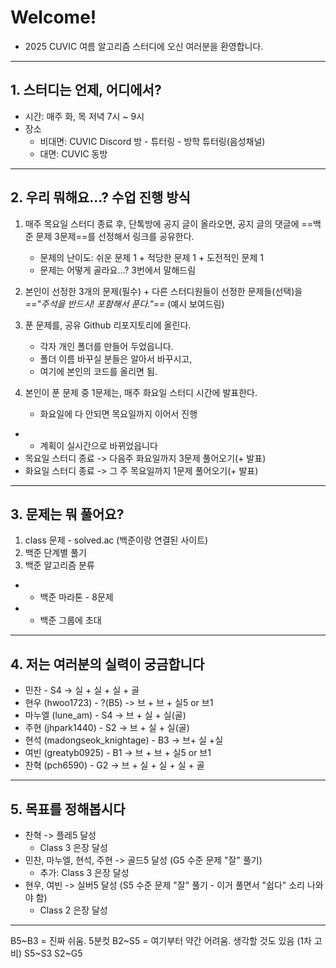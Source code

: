 # Welcome!
- 2025 CUVIC 여름 알고리즘 스터디에 오신 여러분을 환영합니다.

---
## 1. 스터디는 언제, 어디에서?
- 시간: 매주 화, 목 저녁 7시 ~ 9시
- 장소
	- 비대면: CUVIC Discord 방 - 튜터링 - 방학 튜터링(음성채널)
	- 대면: CUVIC 동방

---
## 2. 우리 뭐해요...? 수업 진행 방식
1. 매주 목요일 스터디 종료 후, 단톡방에 공지 글이 올라오면, 공지 글의 댓글에 ==백준 문제 3문제==를 선정해서 링크를 공유한다.
	- 문제의 난이도: 쉬운 문제 1 + 적당한 문제 1 + 도전적인 문제 1
	- 문제는 어떻게 골라요...? 3번에서 말해드림

2. 본인이 선정한 3개의 문제(필수) + 다른 스터디원들이 선정한 문제들(선택)을 *=="주석을 반드시! 포함해서 푼다."==* (예시 보여드림)

3. 푼 문제를, 공유 Github 리포지토리에 올린다.
	- 각자 개인 폴더를 만들어 두었읍니다.
	- 폴더 이름 바꾸실 분들은 알아서 바꾸시고,
	- 여기에 본인의 코드를 올리면 됨.

4. 본인이 푼 문제 중 1문제는, 매주 화요일 스터디 시간에 발표한다.
	- 화요일에 다 안되면 목요일까지 이어서 진행

- + 계획이 실시간으로 바뀌었읍니다
- 목요일 스터디 종료 -> 다음주 화요일까지 3문제 풀어오기(+ 발표)
- 화요일 스터디 종료 -> 그 주 목요일까지 1문제 풀어오기(+ 발표)

---
## 3. 문제는 뭐 풀어요?
1. class 문제 - solved.ac (백준이랑 연결된 사이트)
2. 백준 단계별 풀기
3. 백준 알고리즘 분류
- + 백준 마라톤 - 8문제 
- + 백준 그룹에 초대

---
## 4. 저는 여러분의 실력이 궁금합니다
- 민찬 - S4 -> 실 + 실 + 실 + 골
- 현우 (hwoo1723) - ?(B5) -> 브 + 브 + 실5 or 브1
- 마누엘 (lune_am) - S4 -> 브 + 실 + 실(골)
- 주현 (jhpark1440) - S2 -> 브 + 실 + 실(골)
- 현석 (madongseok_knightage) - B3 -> 브+ 실 +실
- 여빈 (greatyb0925) - B1 -> 브 + 브 + 실5 or 브1
- 찬혁 (pch6590) - G2 -> 브 + 실 + 실 + 실 + 골
---
## 5. 목표를 정해봅시다
- 찬혁 -> 플레5 달성
	- Class 3 은장 달성
- 민찬, 마누엘, 현석, 주현 -> 골드5 달성 (G5 수준 문제 "잘" 풀기)
	- 추가: Class 3 은장 달성
- 현우, 여빈 -> 실버5 달성 (S5 수준 문제 "잘" 풀기 - 이거 풀면서 "쉽다" 소리 나와야 함)
	- Class 2 은장 달성

---
B5~B3 = 진짜 쉬움. 5분컷
B2~S5 = 여기부터 약간 어려움. 생각할 것도 있음 (1차 고비)
S5~S3
S2~G5